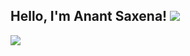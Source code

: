 <h2> Hello, I'm Anant Saxena!  <img src="[https://user-images.githubusercontent.com/74038190/216655848-cf4d7bed-52aa-4740-8c67-1832472051ec.gif](https://media.tenor.com/sTFc7j1xRJ0AAAAM/doge-dancing-doge.gif)" /></h2>
</em></p>

<img src="https://mir-s3-cdn-cf.behance.net/1b3a2f329a9874d4003f8f44e14f8eb9/0d319ac7-4ff6-47b0-9f81-a96f8006aea7_rwc_-1x112x1200x210x1200.jpg?h=9e118c81b78e034785de043f954a39c2" />
